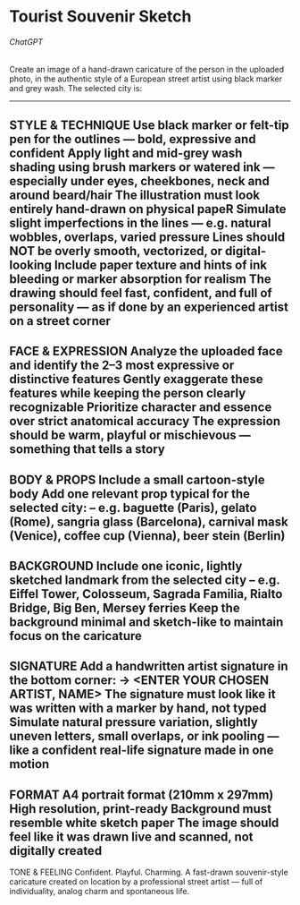 # Tourist Souvenir Sketch

###### ChatGPT

Create an image of a hand-drawn caricature of the person in the uploaded photo, in the authentic style of a European street artist using black marker and grey wash.
The selected city is: <ENTER YOUR CHOSEN CITY> 

---
STYLE & TECHNIQUE
Use black marker or felt-tip pen for the outlines — bold, expressive and confident
Apply light and mid-grey wash shading using brush markers or watered ink — especially under eyes, cheekbones, neck and around beard/hair
The illustration must look entirely hand-drawn on physical papeR
Simulate slight imperfections in the lines — e.g. natural wobbles, overlaps, varied pressure
Lines should NOT be overly smooth, vectorized, or digital-looking
Include paper texture and hints of ink bleeding or marker absorption for realism
The drawing should feel fast, confident, and full of personality — as if done by an experienced artist on a street corner
---
FACE & EXPRESSION
Analyze the uploaded face and identify the 2–3 most expressive or distinctive features
Gently exaggerate these features while keeping the person clearly recognizable
Prioritize character and essence over strict anatomical accuracy
The expression should be warm, playful or mischievous — something that tells a story
---
BODY & PROPS
Include a small cartoon-style body
Add one relevant prop typical for the selected city:
– e.g. baguette (Paris), gelato (Rome), sangria glass (Barcelona), carnival mask (Venice), coffee cup (Vienna), beer stein (Berlin)
---
BACKGROUND
Include one iconic, lightly sketched landmark from the selected city
– e.g. Eiffel Tower, Colosseum, Sagrada Familia, Rialto Bridge, Big Ben, Mersey ferries
Keep the background minimal and sketch-like to maintain focus on the caricature
---
SIGNATURE
Add a handwritten artist signature in the bottom corner:
→ <ENTER YOUR CHOSEN ARTIST, NAME>
The signature must look like it was written with a marker by hand, not typed
Simulate natural pressure variation, slightly uneven letters, small overlaps, or ink pooling — like a confident real-life signature made in one motion
---
FORMAT
A4 portrait format (210mm x 297mm)
High resolution, print-ready
Background must resemble white sketch paper
The image should feel like it was drawn live and scanned, not digitally created
---
TONE & FEELING
Confident. Playful. Charming.
A fast-drawn souvenir-style caricature created on location by a professional street artist — full of individuality, analog charm and spontaneous life.
